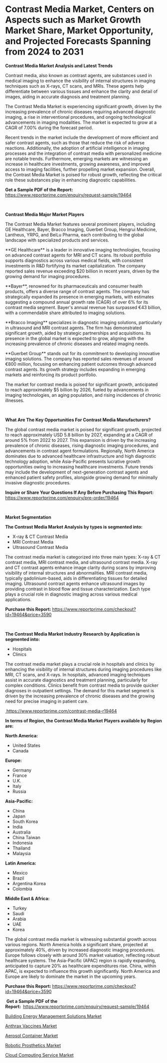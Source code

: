 <p><h1>Contrast Media Market, Centers on Aspects such as Market Growth Market Share, Market Opportunity, and Projected Forecasts Spanning from 2024 to 2031</h1></p><p><strong>Contrast Media Market Analysis and Latest Trends</strong></p>
<p><p>Contrast media, also known as contrast agents, are substances used in medical imaging to enhance the visibility of internal structures in imaging techniques such as X-rays, CT scans, and MRIs. These agents help differentiate between various tissues and enhance the clarity and detail of images, aiding in accurate diagnosis and treatment planning.</p><p>The Contrast Media Market is experiencing significant growth, driven by the increasing prevalence of chronic diseases requiring advanced diagnostic imaging, a rise in interventional procedures, and ongoing technological advancements in imaging modalities. The market is expected to grow at a CAGR of 7.00% during the forecast period. </p><p>Recent trends in the market include the development of more efficient and safer contrast agents, such as those that reduce the risk of adverse reactions. Additionally, the adoption of artificial intelligence in imaging processes and the integration of contrast media with personalized medicine are notable trends. Furthermore, emerging markets are witnessing an increase in healthcare investments, growing awareness, and improved access to imaging facilities, further propelling market expansion. Overall, the Contrast Media Market is poised for robust growth, reflecting the critical role these substances play in enhancing diagnostic capabilities.</p></p>
<p><strong>Get a Sample PDF of the Report:&nbsp;</strong> <a href="https://www.reportprime.com/enquiry/request-sample/19464?utm_campaign=48&utm_medium=2&utm_source=Github&utm_content=ia&utm_term=23112024&utm_id=contrast-media">https://www.reportprime.com/enquiry/request-sample/19464</a></p>
<p>&nbsp;</p>
<p><strong>Contrast Media Major Market Players</strong></p>
<p><p>The Contrast Media Market features several prominent players, including GE Healthcare, Bayer, Bracco Imaging, Guerbet Group, Hengrui Medicine, Lantheus, YRPG, and BeiLu Pharma, each contributing to the global landscape with specialized products and services.</p><p>**GE Healthcare** is a leader in innovative imaging technologies, focusing on advanced contrast agents for MRI and CT scans. Its robust portfolio supports diagnostics across various medical fields, with consistent investments in R&D fortifying its market capitalization. The company reported sales revenue exceeding $20 billion in recent years, driven by the growing demand for imaging procedures.</p><p>**Bayer**, renowned for its pharmaceuticals and consumer health products, offers a diverse range of contrast agents. The company has strategically expanded its presence in emerging markets, with estimates suggesting a compound annual growth rate (CAGR) of over 6% for its contrast media segment. Bayer's annual revenue has surpassed €43 billion, with a commendable share attributed to imaging solutions.</p><p>**Bracco Imaging** specializes in diagnostic imaging solutions, particularly in ultrasound and MRI contrast agents. The firm has demonstrated significant growth, aided by strategic partnerships and acquisitions. Its presence in the global market is expected to grow, aligning with the increasing prevalence of chronic diseases and related imaging needs.</p><p>**Guerbet Group** stands out for its commitment to developing innovative imaging solutions. The company has reported sales revenues of around €800 million, focusing on enhancing patient outcomes through advanced contrast agents. Its growth strategy includes expanding in emerging markets and reinforcing its product portfolio.</p><p>The market for contrast media is poised for significant growth, anticipated to reach approximately $5 billion by 2026, fueled by advancements in imaging technologies, an aging population, and rising incidences of chronic illnesses.</p></p>
<p>&nbsp;</p>
<p><strong>What Are The Key Opportunities For Contrast Media Manufacturers?</strong></p>
<p><p>The global contrast media market is poised for significant growth, projected to reach approximately USD 5.8 billion by 2027, expanding at a CAGR of around 5% from 2022 to 2027. This expansion is driven by the increasing prevalence of chronic diseases, rising diagnostic imaging procedures, and advancements in contrast agent formulations. Regionally, North America dominates due to advanced healthcare infrastructure and high diagnostic technology adoption, while Asia-Pacific presents lucrative growth opportunities owing to increasing healthcare investments. Future trends may include the development of next-generation contrast agents and enhanced patient safety profiles, alongside growing demand for minimally invasive diagnostic procedures.</p></p>
<p><strong>Inquire or Share Your Questions If Any Before Purchasing This Report:</strong> <a href="https://www.reportprime.com/enquiry/pre-order/19464?utm_campaign=48&utm_medium=2&utm_source=Github&utm_content=ia&utm_term=23112024&utm_id=contrast-media">https://www.reportprime.com/enquiry/pre-order/19464</a></p>
<p>&nbsp;</p>
<p><strong>Market Segmentation</strong></p>
<p><strong>The Contrast Media Market Analysis by types is segmented into:</strong></p>
<p><ul><li>X-ray & CT Contrast Media</li><li>MRI Contrast Media</li><li>Ultrasound Contrast Media</li></ul></p>
<p><p>The contrast media market is categorized into three main types: X-ray & CT contrast media, MRI contrast media, and ultrasound contrast media. X-ray and CT contrast agents enhance image clarity during scans by improving visibility of internal structures and abnormalities. MRI contrast media, typically gadolinium-based, aids in differentiating tissues for detailed imaging. Ultrasound contrast agents enhance ultrasound images by providing contrast in blood flow and tissue characterization. Each type plays a crucial role in diagnostic imaging across various medical applications.</p></p>
<p><strong>Purchase this Report:&nbsp;</strong><a href="https://www.reportprime.com/checkout?id=19464&price=3590&utm_campaign=48&utm_medium=2&utm_source=Github&utm_content=ia&utm_term=23112024&utm_id=contrast-media">https://www.reportprime.com/checkout?id=19464&price=3590</a></p>
<p>&nbsp;</p>
<p><strong>The Contrast Media Market Industry Research by Application is segmented into:</strong></p>
<p><ul><li>Hospitals</li><li>Clinics</li></ul></p>
<p><p>The contrast media market plays a crucial role in hospitals and clinics by enhancing the visibility of internal structures during imaging procedures like MRI, CT scans, and X-rays. In hospitals, advanced imaging techniques assist in accurate diagnostics and treatment planning, particularly for complex conditions. Clinics benefit from contrast media to provide quicker diagnoses in outpatient settings. The demand for this market segment is driven by the increasing prevalence of chronic diseases and the growing need for precise imaging in patient care.</p></p>
<p><a href="https://www.reportprime.com/contrast-media-r19464?utm_campaign=48&utm_medium=2&utm_source=Github&utm_content=ia&utm_term=23112024&utm_id=contrast-media">&nbsp;https://www.reportprime.com/contrast-media-r19464</a></p>
<p><strong>In terms of Region, the Contrast Media Market Players available by Region are:</strong></p>
<p>
    <p> <strong> North America: </strong>
        <ul>
            <li>United States</li>
            <li>Canada</li>
        </ul>
        </p> 
    <p> <strong> Europe: </strong>
        <ul>
            <li>Germany</li>
            <li>France</li>
            <li>U.K.</li>
            <li>Italy</li>
            <li>Russia</li>
        </ul>
        </p> 
    <p> <strong> Asia-Pacific: </strong>
        <ul>
            <li>China</li>
            <li>Japan</li>
            <li>South Korea</li>
            <li>India</li>
            <li>Australia</li>
            <li>China Taiwan</li>
            <li>Indonesia</li>
            <li>Thailand</li>
            <li>Malaysia</li>
        </ul>
        </p> 
    <p> <strong> Latin America: </strong>
        <ul>
            <li>Mexico</li>
            <li>Brazil</li>
            <li>Argentina Korea</li>
            <li>Colombia</li>
        </ul>
        </p> 
    <p> <strong> Middle East & Africa: </strong>
        <ul>
            <li>Turkey</li>
            <li>Saudi</li>
            <li>Arabia</li>
            <li>UAE</li>
            <li>Korea</li>
        </ul>
    </p>
    </p>
<p><p>The global contrast media market is witnessing substantial growth across various regions. North America holds a significant share, projected at approximately 40%, driven by increased diagnostic imaging procedures. Europe follows closely with around 30% market valuation, reflecting robust healthcare systems. The Asia-Pacific (APAC) region is rapidly expanding, anticipated to capture 20% as healthcare expenditures rise. China, within APAC, is expected to influence this growth significantly. North America and Europe are likely to dominate the market in the upcoming years.</p></p>
<p><strong>Purchase this Report: </strong><a href="https://www.reportprime.com/checkout?id=19464&price=3590&utm_campaign=48&utm_medium=2&utm_source=Github&utm_content=ia&utm_term=23112024&utm_id=contrast-media">https://www.reportprime.com/checkout?id=19464&price=3590</a></p>
<p>&nbsp;<strong>Get a Sample PDF of the Report:&nbsp;&nbsp;</strong><a href="https://www.reportprime.com/enquiry/request-sample/19464?utm_campaign=48&utm_medium=2&utm_source=Github&utm_content=ia&utm_term=23112024&utm_id=contrast-media">https://www.reportprime.com/enquiry/request-sample/19464</a></p>
<p><strong></strong></p>
<p><p><a href="https://issuu.com/reportprime-2/docs/building-energy-management-solution_c1125845724aac?utm_campaign=48&utm_medium=2&utm_source=Github&utm_content=ia&utm_term=23112024&utm_id=contrast-media">Building Energy Management Solutions Market</a></p><p><a href="https://www.linkedin.com/pulse/future-revenue-demand-forecast-anthrax-vaccines-industry-43-cagr-b7w9e?utm_campaign=48&utm_medium=2&utm_source=Github&utm_content=ia&utm_term=23112024&utm_id=contrast-media">Anthrax Vaccines Market</a></p><p><a href="https://github.com/kathiestrine5ty/Market-Research-Report-List-1/blob/main/aerosol-container-market.md?utm_campaign=48&utm_medium=2&utm_source=Github&utm_content=ia&utm_term=23112024&utm_id=contrast-media">Aerosol Container Market</a></p><p><a href="https://github.com/gallegoszuri803/Market-Research-Report-List-1/blob/main/robotic-prosthetics-market.md?utm_campaign=48&utm_medium=2&utm_source=Github&utm_content=ia&utm_term=23112024&utm_id=contrast-media">Robotic Prosthetics Market</a></p><p><a href="https://issuu.com/reportprime-2/docs/cloud-computing-service-market-size_2684ec01715265?utm_campaign=48&utm_medium=2&utm_source=Github&utm_content=ia&utm_term=23112024&utm_id=contrast-media">Cloud Computing Service Market</a></p></p>